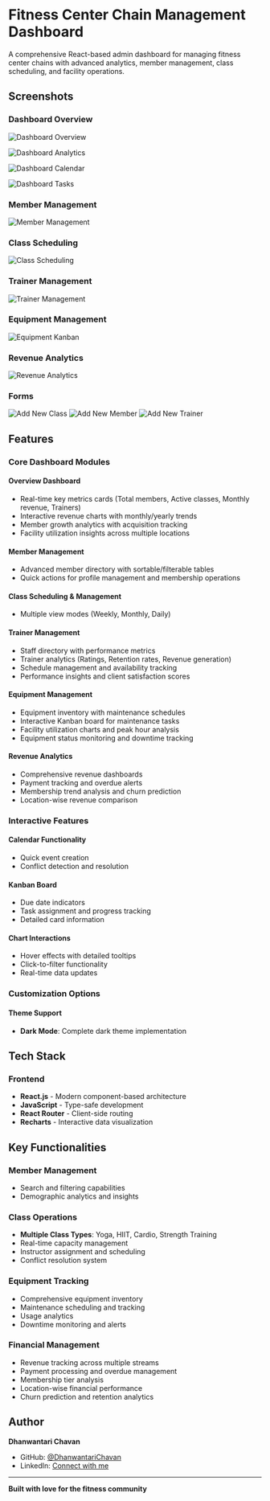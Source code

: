 # Fitness Center Chain Management Dashboard

A comprehensive React-based admin dashboard for managing fitness center chains with advanced analytics, member management, class scheduling, and facility operations.

## Screenshots

### Dashboard Overview
![Dashboard Overview](./screenshots/dashboard-overview.PNG)

![Dashboard Analytics](./screenshots/dashboard-analytics.PNG)

![Dashboard Calendar](./screenshots/dashboard-calendar.PNG)

![Dashboard Tasks](./screenshots/dashboard-tasks.PNG)

### Member Management
![Member Management](./screenshots/member-management.PNG)


### Class Scheduling
![Class Scheduling](./screenshots/class-management.PNG)


### Trainer Management
![Trainer Management](./screenshots/trainers-management.PNG)

### Equipment Management
![Equipment Kanban](./screenshots/equipment-management.PNG)


### Revenue Analytics
![Revenue Analytics](./screenshots/revenue-analytics.PNG)

### Forms
![Add New Class](./screenshots/new-class-form.PNG)
![Add New Member](./screenshots/new-member-form.PNG)
![Add New Trainer](./screenshots/new-trainer-form.PNG)




## Features

### Core Dashboard Modules

#### **Overview Dashboard**
- Real-time key metrics cards (Total members, Active classes, Monthly revenue, Trainers)
- Interactive revenue charts with monthly/yearly trends
- Member growth analytics with acquisition tracking
- Facility utilization insights across multiple locations

#### **Member Management**
- Advanced member directory with sortable/filterable tables
- Quick actions for profile management and membership operations

#### **Class Scheduling & Management**
- Multiple view modes (Weekly, Monthly, Daily)

#### **Trainer Management**
- Staff directory with performance metrics
- Trainer analytics (Ratings, Retention rates, Revenue generation)
- Schedule management and availability tracking
- Performance insights and client satisfaction scores

#### **Equipment Management**
- Equipment inventory with maintenance schedules
- Interactive Kanban board for maintenance tasks
- Facility utilization charts and peak hour analysis
- Equipment status monitoring and downtime tracking

#### **Revenue Analytics**
- Comprehensive revenue dashboards
- Payment tracking and overdue alerts
- Membership trend analysis and churn prediction
- Location-wise revenue comparison

### Interactive Features

#### **Calendar Functionality**
- Quick event creation
- Conflict detection and resolution

#### **Kanban Board**
- Due date indicators
- Task assignment and progress tracking
- Detailed card information

#### **Chart Interactions**
- Hover effects with detailed tooltips
- Click-to-filter functionality
- Real-time data updates

### Customization Options

#### **Theme Support**
- **Dark Mode**: Complete dark theme implementation

## Tech Stack

### Frontend
- **React.js** - Modern component-based architecture
- **JavaScript** - Type-safe development
- **React Router** - Client-side routing
- **Recharts** - Interactive data visualization

## Key Functionalities

### Member Management
- Search and filtering capabilities
- Demographic analytics and insights

### Class Operations
- **Multiple Class Types**: Yoga, HIIT, Cardio, Strength Training
- Real-time capacity management
- Instructor assignment and scheduling
- Conflict resolution system

### Equipment Tracking
- Comprehensive equipment inventory
- Maintenance scheduling and tracking
- Usage analytics
- Downtime monitoring and alerts

### Financial Management
- Revenue tracking across multiple streams
- Payment processing and overdue management
- Membership tier analysis
- Location-wise financial performance
- Churn prediction and retention analytics

## Author

**Dhanwantari Chavan**
- GitHub: [@DhanwantariChavan](https://github.com/DhanwantariChavan)
- LinkedIn: [Connect with me](https://www.linkedin.com/in/dhanwantari-chavan-2a7473212/)

---

**Built with love for the fitness community**
